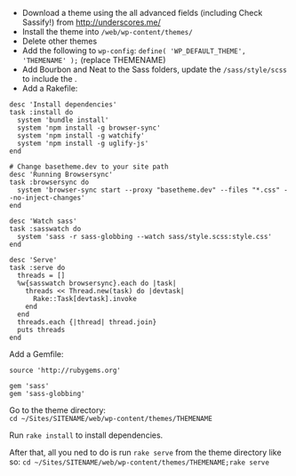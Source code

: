* Download a theme using the all advanced fields (including Check Sassify!) from http://underscores.me/
* Install the theme into `/web/wp-content/themes/`
* Delete other themes
* Add the following to `wp-config`: `define( 'WP_DEFAULT_THEME', 'THEMENAME' );` (replace THEMENAME)
* Add Bourbon and Neat to the Sass folders, update the `/sass/style/scss` to include the . 
* Add a Rakefile:

```
desc 'Install dependencies'
task :install do
  system 'bundle install'
  system 'npm install -g browser-sync'
  system 'npm install -g watchify'
  system 'npm install -g uglify-js'
end

# Change basetheme.dev to your site path
desc 'Running Browsersync'
task :browsersync do
  system 'browser-sync start --proxy "basetheme.dev" --files "*.css" --no-inject-changes'
end

desc 'Watch sass'
task :sasswatch do
  system 'sass -r sass-globbing --watch sass/style.scss:style.css'
end

desc 'Serve'
task :serve do
  threads = []
  %w{sasswatch browsersync}.each do |task|
    threads << Thread.new(task) do |devtask|
      Rake::Task[devtask].invoke
    end
  end
  threads.each {|thread| thread.join}
  puts threads
end
```

Add a Gemfile:
```
source 'http://rubygems.org'

gem 'sass'
gem 'sass-globbing'
```

Go to the theme directory:  
`cd ~/Sites/SITENAME/web/wp-content/themes/THEMENAME`

Run `rake install` to install dependencies.

After that, all you ned to do is run `rake serve` from the theme directory like so:
`cd ~/Sites/SITENAME/web/wp-content/themes/THEMENAME;rake serve`
